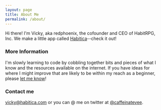 ```yaml
---
layout: page
title: About Me
permalink: /about/
---
```


Hi there! I'm Vicky, aka redphoenix, the cofounder and CEO of HabitRPG, Inc. We make a little app called [Habitica](https://habitica.com)--check it out!

### More Information

I'm slowly learning to code by cobbling together bits and pieces of what I know and the resources available on the internet. If you have ideas for where I might improve that are likely to be within my reach as a beginner, please [let me know](mailto:vicky@habitica.com)!

### Contact me

[vicky@habitica.com](mailto:vicky@habitica.com) or you can @ me on twitter at [@caffeinatevee](https://twitter.com/caffeinatedvee).
